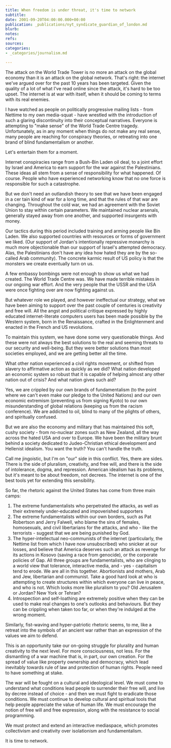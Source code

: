 ```yaml
---
title: When freedom is under threat, it's time to network
subtitle: 
date: 2001-09-20T04:00:00.000+00:00
publication: _publications/nyt_syndicate_guardian_of_london.md
blurb: 
notes: 
refs: 
sources: 
categories:
- _categories/journalism.md

---
```

The attack on the World Trade Tower is no more an attack on the global economy than it is an attack on the global network. That's right: the internet we've argued over for the past 10 years has been targeted. Given the quality of a lot of what I've read online since the attack, it's hard to be too upset. The internet is at war with itself, when it should be coming to terms with its real enemies.

I have watched as people on politically progressive mailing lists - from Nettime to my own media-squat - have wrestled with the introduction of such a glaring discontinuity into their conceptual narratives. Everyone is attempting to "make sense" of the World Trade Centre tragedy. Unfortunately, as in any moment when things do not make any real sense, many people are reaching for conspiracy theories, or retreating into one brand of blind fundamentalism or another.

Let's entertain them for a moment.

Internet conspiracies range from a Bush-Bin Laden oil deal, to a joint effort by Israel and America to earn support for the war against the Palestinians. These ideas all stem from a sense of responsibility for what happened. Of course. People who have experienced networking know that no one force is responsible for such a catastrophe.

But we don't need an outlandish theory to see that we have been engaged in a cer tain kind of war for a long time, and that the rules of that war are changing. Throughout the cold war, we had an agreement with the Soviet Union to stay within certain parameters. We maintained nuclear arsenals, generally stayed away from one another, and supported insurgents with money.

Our tactics during this period included training and arming people like Bin Laden. We also supported countries with resources or forms of government we liked. (Our support of Jordan's intentionally repressive monarchy is much more objectionable than our support of Israel's attempted democracy. Alas, the Palestinians don't have any idea how hated they are by the so-called Arab community). The concrete karmic result of US policy is that the monsters we create eventually turn on us.

A few embassy bombings were not enough to show us what we had created. The World Trade Centre was. We have made terrible mistakes in our ongoing war effort. And the very people that the USSR and the USA were once fighting over are now fighting against us.

But whatever role we played, and however ineffectual our strategy, what we have been aiming to support over the past couple of centuries is creativity and free will. All the angst and political critique expressed by highly educated internet-literate computers users has been made possible by the Western system, born in the Renaissance, crafted in the Enlightenment and enacted in the French and US revolutions.

To maintain this system, we have done some very questionable things. And these were not always the best solutions to the real and seeming threats to our security and well-being. But they were better solutions than most societies employed, and we are getting better all the time.

What other nation experienced a civil rights movement, or shifted from slavery to affirmative action as quickly as we did? What nation developed an economic system so robust that it is capable of helping almost any other nation out of crisis? And what nation gives such aid?

Yes, we are crippled by our own brands of fundamentalism (to the point where we can't even make our pledge to the United Nations) and our own economic extremism (preventing us from signing Kyoto) to our own misunderstanding of global relations (keeping us from the racism conference). We are addicted to oil, blind to many of the plights of others, and spiritually confused.

But we are also the economy and military that has maintained this soft, cushy society - from no-nuclear zones such as New Zealand, all the way across the hated USA and over to Europe. We have been the military brunt behind a society dedicated to Judeo-Christian ethical development and Hellenist idealism. You want the truth? You can't handle the truth.

Call me jingoistic, but I'm on "our" side in this conflict. Yes, there are sides. There is the side of pluralism, creativity, and free will, and there is the side of intolerance, dogma, and repression. American idealism has its problems, but it's meant to be about freedom, not decrees. The internet is one of the best tools yet for extending this sensibility.

So far, the rhetoric against the United States has come from three main camps:

1.  The extreme fundamentalists who perpetrated the attacks, as well as their extremely under-educated and impoverished supporters
2.  The extreme fundamentalists within our own borders, such as Pat Robertson and Jerry Falwell, who blame the sins of females, homosexuals, and civil libertarians for the attacks, and who - like the terrorists - suggest that we are being punished by God.
3. The hyper-intellectual neo-communists of the internet (particularly, the Nettime list from which I have now unsubscribed) who snicker at our losses, and believe that America deserves such an attack as revenge for its actions in Kosovo (saving a race from genocide), or the corporate policies of Gap. All three groups are fundamentalists, who are clinging to a world view that tolerance, interactive media, and - yes - capitalism tend to erode. We are all in this together. Abortionists and mothers, Arab and Jew, libertarian and communist. Take a good hard look at who is attempting to create structures within which everyone can live in peace, and who is not. Which looks more like pluralism to you? Old Jerusalem or Jordan? New York or Tehran?
4. Introspection and self-loathing are extremely positive when they can be used to make real changes to one's outlooks and behaviours. But they can be crippling when taken too far, or when they're indulged at the wrong moment.

Similarly, fist-waving and hyper-patriotic rhetoric seems, to me, like a retreat into the symbols of an ancient war rather than an expression of the values we aim to defend.

This is an opportunity take our on-going struggle for plurality and human creativity to the next level. For more consciousness, not less. For the dismantling of a war machine that is, in part, our own creation. For the spread of value like property ownership and democracy, which lead inevitably towards rule of law and protection of human rights. People need to have something at stake.

The war will be fought on a cultural and ideological level. We must come to understand what conditions lead people to surrender their free will, and live by decree instead of choice - and then we must fight to eradicate those conditions. We must continue to develop cultural and spiritual tools that help people appreciate the value of human life. We must encourage the notion of free will and free expression, along with the resistance to social programming.

We must protect and extend an interactive mediaspace, which promotes collectivism and creativity over isolationism and fundamentalism.

It is time to network.